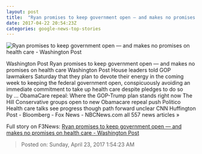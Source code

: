 ```yaml
---
layout: post
title:  "Ryan promises to keep government open — and makes no promises on health care - Washington Post"
date: 2017-04-22 20:54:23Z
categories: google-news-top-stories
---
```


![Ryan promises to keep government open — and makes no promises on health care - Washington Post](https://img.washingtonpost.com/rf/image_1484w/2010-2019/WashingtonPost/2017/04/21/Local/Images/trump13.jpg)

Washington Post Ryan promises to keep government open — and makes no promises on health care Washington Post House leaders told GOP lawmakers Saturday that they plan to devote their energy in the coming week to keeping the federal government open, conspicuously avoiding an immediate commitment to take up health care despite pledges to do so by ... ObamaCare repeal: Where the GOP-Trump plan stands right now The Hill Conservative groups open to new Obamacare repeal push Politico Health care talks see progress though path forward unclear CNN Huffington Post - Bloomberg - Fox News - NBCNews.com all 557 news articles »


Full story on F3News: [Ryan promises to keep government open — and makes no promises on health care - Washington Post](http://www.f3nws.com/n/nmSRQH)

> Posted on: Sunday, April 23, 2017 1:54:23 AM
